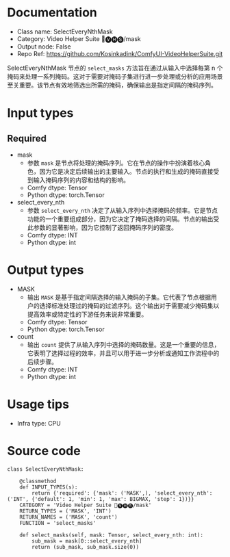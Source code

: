 # Documentation
- Class name: SelectEveryNthMask
- Category: Video Helper Suite 🎥🅥🅗🅢/mask
- Output node: False
- Repo Ref: https://github.com/Kosinkadink/ComfyUI-VideoHelperSuite.git

SelectEveryNthMask 节点的 `select_masks` 方法旨在通过从输入中选择每第 n 个掩码来处理一系列掩码。这对于需要对掩码子集进行进一步处理或分析的应用场景至关重要。该节点有效地筛选出所需的掩码，确保输出是指定间隔的掩码序列。

# Input types
## Required
- mask
    - 参数 `mask` 是节点将处理的掩码序列。它在节点的操作中扮演着核心角色，因为它是决定后续输出的主要输入。节点的执行和生成的掩码直接受到输入掩码序列的内容和结构的影响。
    - Comfy dtype: Tensor
    - Python dtype: torch.Tensor
- select_every_nth
    - 参数 `select_every_nth` 决定了从输入序列中选择掩码的频率。它是节点功能的一个重要组成部分，因为它决定了掩码选择的间隔。节点的输出受此参数的显著影响，因为它控制了返回掩码序列的密度。
    - Comfy dtype: INT
    - Python dtype: int

# Output types
- MASK
    - 输出 `MASK` 是基于指定间隔选择的输入掩码的子集。它代表了节点根据用户的选择标准处理过的掩码的过滤序列。这个输出对于需要减少掩码集以提高效率或特定性的下游任务来说非常重要。
    - Comfy dtype: Tensor
    - Python dtype: torch.Tensor
- count
    - 输出 `count` 提供了从输入序列中选择的掩码数量。这是一个重要的信息，它表明了选择过程的效率，并且可以用于进一步分析或通知工作流程中的后续步骤。
    - Comfy dtype: INT
    - Python dtype: int

# Usage tips
- Infra type: CPU

# Source code
```
class SelectEveryNthMask:

    @classmethod
    def INPUT_TYPES(s):
        return {'required': {'mask': ('MASK',), 'select_every_nth': ('INT', {'default': 1, 'min': 1, 'max': BIGMAX, 'step': 1})}}
    CATEGORY = 'Video Helper Suite 🎥🅥🅗🅢/mask'
    RETURN_TYPES = ('MASK', 'INT')
    RETURN_NAMES = ('MASK', 'count')
    FUNCTION = 'select_masks'

    def select_masks(self, mask: Tensor, select_every_nth: int):
        sub_mask = mask[0::select_every_nth]
        return (sub_mask, sub_mask.size(0))
```